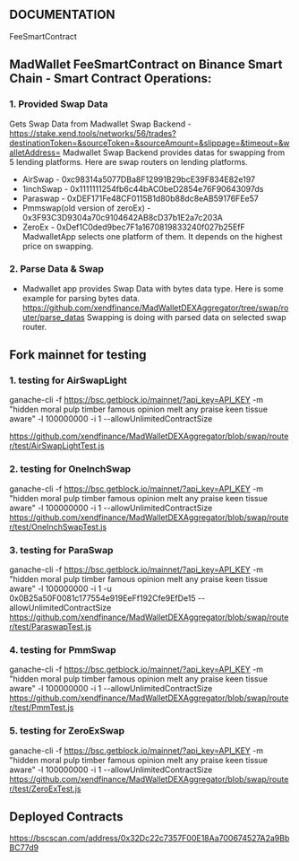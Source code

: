 ## DOCUMENTATION

FeeSmartContract

## MadWallet FeeSmartContract on Binance Smart Chain - Smart Contract Operations:

### 1. Provided Swap Data
Gets Swap Data from Madwallet Swap Backend - https://stake.xend.tools/networks/56/trades?destinationToken=&sourceToken=&sourceAmount=&slippage=&timeout=&walletAddress=
Madwallet Swap Backend provides datas for swapping from 5 lending platforms.
Here are swap routers on lending platforms.
* AirSwap - 0xc98314a5077DBa8F12991B29bcE39F834E82e197
* 1inchSwap - 0x1111111254fb6c44bAC0beD2854e76F90643097ds
* Paraswap - 0xDEF171Fe48CF0115B1d80b88dc8eAB59176FEe57
* Pmmswap(old version of zeroEx) - 0x3F93C3D9304a70c9104642AB8cD37b1E2a7c203A
* ZeroEx - 0xDef1C0ded9bec7F1a1670819833240f027b25EfF
MadwalletApp selects one platform of them. It depends on the highest price on swapping.

### 2. Parse Data & Swap
* Madwallet app provides Swap Data with bytes data type.
Here is some example for parsing bytes data.
https://github.com/xendfinance/MadWalletDEXAggregator/tree/swap/router/parse_datas
Swapping is doing with parsed data on selected swap router.

## Fork mainnet for testing

### 1. testing for AirSwapLight
ganache-cli -f https://bsc.getblock.io/mainnet/?api_key=API_KEY -m "hidden moral pulp timber famous opinion melt any praise keen tissue aware" -l 100000000 -i 1 --allowUnlimitedContractSize

https://github.com/xendfinance/MadWalletDEXAggregator/blob/swap/router/test/AirSwapLightTest.js

### 2. testing for OneInchSwap
ganache-cli -f https://bsc.getblock.io/mainnet/?api_key=API_KEY -m "hidden moral pulp timber famous opinion melt any praise keen tissue aware" -l 100000000 -i 1 --allowUnlimitedContractSize
https://github.com/xendfinance/MadWalletDEXAggregator/blob/swap/router/test/OneInchSwapTest.js

### 3. testing for ParaSwap
ganache-cli -f https://bsc.getblock.io/mainnet/?api_key=API_KEY -m "hidden moral pulp timber famous opinion melt any praise keen tissue aware" -l 100000000 -i 1 -u 0x0B25a50F0081c177554e919EeFf192Cfe9EfDe15 --allowUnlimitedContractSize
https://github.com/xendfinance/MadWalletDEXAggregator/blob/swap/router/test/ParaswapTest.js 

### 4. testing for PmmSwap
ganache-cli -f https://bsc.getblock.io/mainnet/?api_key=API_KEY -m "hidden moral pulp timber famous opinion melt any praise keen tissue aware" -l 100000000 -i 1 --allowUnlimitedContractSize
https://github.com/xendfinance/MadWalletDEXAggregator/blob/swap/router/test/PmmTest.js

### 5. testing for ZeroExSwap
ganache-cli -f https://bsc.getblock.io/mainnet/?api_key=API_KEY -m "hidden moral pulp timber famous opinion melt any praise keen tissue aware" -l 100000000 -i 1 --allowUnlimitedContractSize
https://github.com/xendfinance/MadWalletDEXAggregator/blob/swap/router/test/ZeroExTest.js

## Deployed Contracts
https://bscscan.com/address/0x32Dc22c7357F00E18Aa700674527A2a9BbBC77d9
